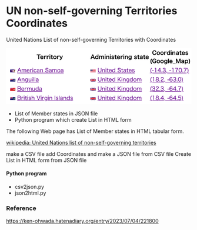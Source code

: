 UN non-self-governing Territories Coordinates
===============

United Nations List of non-self-governing Territories with Coordinates

![un non-self-governing territories coordinates](https://github.com/ohwada/World_Countries/blob/main/un_non_self_governing_territories_coordinates/acreenshots/un_non_self_governing_territories_coordinates.png)

- List of Member states in JSON file
- Python program which create List in HTML form

The following Web page has List of Member states in HTML tabular form.

[wikipedia: United Nations list of non-self-governing territories](https://en.wikipedia.org/wiki/United_Nations_list_of_non-self-governing_territories)

make a CSV file
add  Coordinates
and make a JSON file from CSV file
Create List in HTML form from JSON file

#### Python program
- csv2json.py
- json2html.py

### Reference
https://ken-ohwada.hatenadiary.org/entry/2023/07/04/221800

